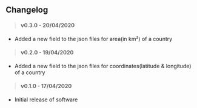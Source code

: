 ## Changelog

> #### v0.3.0 - 20/04/2020

- Added a new field to the json files for area(in km²) of a country

> #### v0.2.0 - 19/04/2020

- Added a new field to the json files for coordinates(latitude & longitude) of a country

> #### v0.1.0 - 17/04/2020

- Initial release of software
